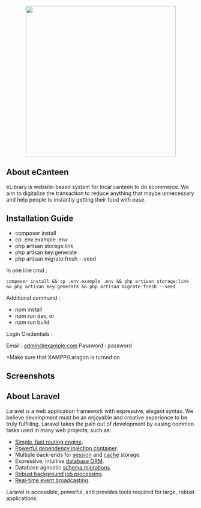 <p align="center"><a href="https://laravel.com" target="_blank"><img src="https://raw.githubusercontent.com/laravel/art/master/logo-lockup/5%20SVG/2%20CMYK/1%20Full%20Color/laravel-logolockup-cmyk-red.svg" width="400"></a></p>

## About eCanteen

eLibrary is website-based system for local canteen to do ecommerce. We aim to digitalize the transaction to reduce anything that maybe unnecessary and help people to instantly getting their food with ease.

## Installation Guide

- composer install
- cp .env.example .env
- php artisan storage:link
- php artisan key:generate
- php artisan migrate:fresh --seed

In one line cmd :

`composer install && cp .env.example .env && php artisan storage:link && php artisan key:generate && php artisan migrate:fresh --seed`

Additional command :
- npm install
- npm run dev, or
- npm run build

Login Credentials :

Email : admin@example.com
Password : password

*Make sure that XAMPP/Laragon is turned on

## Screenshots

## About Laravel

Laravel is a web application framework with expressive, elegant syntax. We believe development must be an enjoyable and creative experience to be truly fulfilling. Laravel takes the pain out of development by easing common tasks used in many web projects, such as:

- [Simple, fast routing engine](https://laravel.com/docs/routing).
- [Powerful dependency injection container](https://laravel.com/docs/container).
- Multiple back-ends for [session](https://laravel.com/docs/session) and [cache](https://laravel.com/docs/cache) storage.
- Expressive, intuitive [database ORM](https://laravel.com/docs/eloquent).
- Database agnostic [schema migrations](https://laravel.com/docs/migrations).
- [Robust background job processing](https://laravel.com/docs/queues).
- [Real-time event broadcasting](https://laravel.com/docs/broadcasting).

Laravel is accessible, powerful, and provides tools required for large, robust applications.
